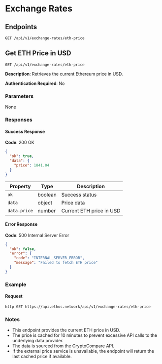 # Exchange Rates

## Endpoints

```
GET /api/v1/exchange-rates/eth-price
```

## Get ETH Price in USD

```
GET /api/v1/exchange-rates/eth-price
```

**Description**: Retrieves the current Ethereum price in USD.

**Authentication Required**: No

### Parameters

None

### Responses

#### Success Response

**Code**: 200 OK

```json
{
  "ok": true,
  "data": {
    "price": 1841.04
  }
}
```

| Property | Type | Description |
|----------|------|-------------|
| `ok` | boolean | Success status |
| `data` | object | Price data |
| `data.price` | number | Current ETH price in USD |

#### Error Response

**Code**: 500 Internal Server Error

```json
{
  "ok": false,
  "error": {
    "code": "INTERNAL_SERVER_ERROR",
    "message": "Failed to fetch ETH price"
  }
}
```

### Example

#### Request

```bash
http GET https://api.ethos.network/api/v1/exchange-rates/eth-price
```

### Notes

- This endpoint provides the current ETH price in USD.
- The price is cached for 10 minutes to prevent excessive API calls to the underlying data provider.
- The data is sourced from the CryptoCompare API.
- If the external price service is unavailable, the endpoint will return the last cached price if available.
